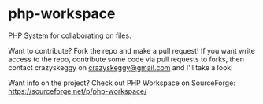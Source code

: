 php-workspace
=============

PHP System for collaborating on files.

Want to contribute? Fork the repo and make a pull request! If you want write access to the repo, contribute some code via pull requests to forks, then contact crazyskeggy on crazyskeggy@gmail.com and I'll take a look!

Want info on the project? Check out PHP Workspace on SourceForge: <https://sourceforge.net/p/php-workspace/>

